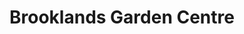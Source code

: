 ---
title: "Brooklands Garden Centre"
url: /holmfirth/brooklands-garden-centre/
shop: garden centre
---